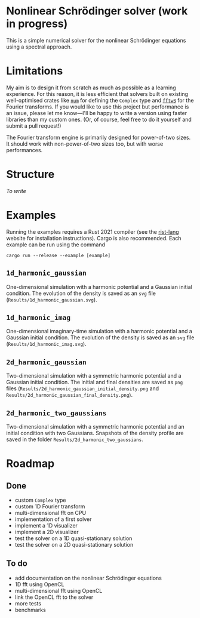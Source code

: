 # Nonlinear Schrödinger solver (work in progress)

This is a simple numerical solver for the nonlinear Schrödinger equations using a spectral approach. 

# Limitations

My aim is to design it from scratch as much as possible as a learning experience. For this reason, it is less efficient that solvers built on existing well-optimised crates like [`num`](https://docs.rs/num/0.4.0/num/) for defining the `Complex` type and [`fftw3`](https://github.com/rust-math/fftw) for the Fourier transforms. If you would like to use this project but performance is an issue, please let me know—I'll be happy to write a version using faster libraries than my custom ones. (Or, of course, feel free to do it yourself and submit a pull request!)

The Fourier transform engine is primarily designed for power-of-two sizes. It should work with non-power-of-two sizes too, but with worse performances.

# Structure

*To write*

# Examples

Running the examples requires a Rust 2021 compiler (see the [rist-lang](https://www.rust-lang.org/) website for installation instructions). Cargo is also recommended. Each example can be run using the command 

```
cargo run --release --example [example]
```

## `1d_harmonic_gaussian`

One-dimensional simulation with a harmonic potential and a Gaussian initial condition. The evolution of the density is saved as an `svg` file (`Results/1d_harmonic_gaussian.svg`).

## `1d_harmonic_imag`

One-dimensional imaginary-time simulation with a harmonic potential and a Gaussian initial condition. The evolution of the density is saved as an `svg` file (`Results/1d_harmonic_imag.svg`).

## `2d_harmonic_gaussian`

Two-dimensional simulation with a symmetric harmonic potential and a Gaussian initial condition. The initial and final densities are saved as `png` files (`Results/2d_harmonic_gaussian_initial_density.png` and `Results/2d_harmonic_gaussian_final_density.png`).

## `2d_harmonic_two_gaussians`

Two-dimensional simulation with a symmetric harmonic potential and an initial condition with two Gaussians. Snapshots of the density profile are saved in the folder `Results/2d_harmonic_two_gaussians`.

# Roadmap

## Done

* custom `Complex` type
* custom 1D Fourier transform
* multi-dimensional fft on CPU
* implementation of a first solver
* implement a 1D visualizer
* implement a 2D visualizer
* test the solver on a 1D quasi-stationary solution
* test the solver on a 2D quasi-stationary solution

## To do

* add documentation on the nonlinear Schrödinger equations
* 1D fft using OpenCL
* multi-dimensional fft using OpenCL
* link the OpenCL fft to the solver
* more tests 
* benchmarks
